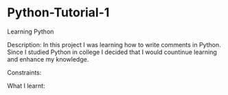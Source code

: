 # Python-Tutorial-1
Learning Python

Description: In this project I was learning how to write comments in Python. Since I studied Python in college I decided that I would countinue learning and enhance my knowledge.

Constraints:

What I learnt:

